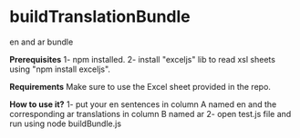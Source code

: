 # buildTranslationBundle
en and ar bundle

**Prerequisites** 
1- npm installed.
2- install "exceljs" lib to read xsl sheets using "npm install exceljs".

**Requirements**
Make sure to use the Excel sheet provided in the repo.

**How to use it?**
1- put your en sentences in column A named en and the corresponding ar translations in column B named ar
2-  open test.js file and run using node buildBundle.js
